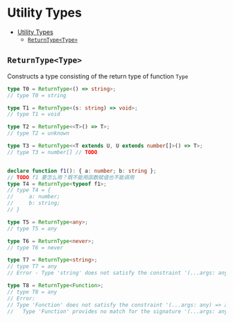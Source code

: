 # Utility Types


<!-- TOC -->

- [Utility Types](#utility-types)
    - [`ReturnType<Type>`](#returntypetype)

<!-- /TOC -->


## `ReturnType<Type>`
Constructs a type consisting of the return type of function `Type`
```ts
type T0 = ReturnType<() => string>;
// type T0 = string

type T1 = ReturnType<(s: string) => void>;     
// type T1 = void

type T2 = ReturnType<<T>() => T>;
// type T2 = unknown

type T3 = ReturnType<<T extends U, U extends number[]>() => T>;
// type T3 = number[] // TODO


declare function f1(): { a: number; b: string };
// TODO f1 要怎么用？既不能用函数赋值也不能调用
type T4 = ReturnType<typeof f1>;  
// type T4 = {
//     a: number;
//     b: string;
// }

type T5 = ReturnType<any>;
// type T5 = any

type T6 = ReturnType<never>;  
// type T6 = never

type T7 = ReturnType<string>;
// type T7 = any
// Error - Type 'string' does not satisfy the constraint '(...args: any) => any'.

type T8 = ReturnType<Function>;
// type T8 = any
// Error:
// Type 'Function' does not satisfy the constraint '(...args: any) => any'.
//   Type 'Function' provides no match for the signature '(...args: any): any'.
```
